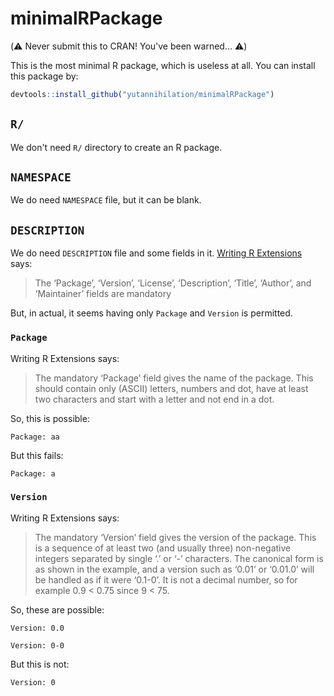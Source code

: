 minimalRPackage
===============

(:warning: Never submit this to CRAN! You've been warned... :warning:)

This is the most minimal R package, which is useless at all. You can install this package by:

```r
devtools::install_github("yutannihilation/minimalRPackage")
```

`R/`
----
We don't need `R/` directory to create an R package.

`NAMESPACE`
-----------
We do need `NAMESPACE` file, but it can be blank.

`DESCRIPTION`
-------------
We do need `DESCRIPTION` file and some fields in it. [Writing R Extensions](https://cran.r-project.org/doc/manuals/r-release/R-exts.html#The-DESCRIPTION-file) says:

> The ‘Package’, ‘Version’, ‘License’, ‘Description’, ‘Title’, ‘Author’, and ‘Maintainer’ fields are mandatory

But, in actual, it seems having only `Package` and `Version` is permitted.

### `Package`

Writing R Extensions says:

> The mandatory ‘Package’ field gives the name of the package. This should contain only (ASCII) letters, numbers and dot, have at least two characters and start with a letter and not end in a dot.

So, this is possible:

```
Package: aa
```

But this fails:

```
Package: a
```

### `Version`

Writing R Extensions says:

> The mandatory ‘Version’ field gives the version of the package. This is a sequence of at least two (and usually three) non-negative integers separated by single ‘.’ or ‘-’ characters. The canonical form is as shown in the example, and a version such as ‘0.01’ or ‘0.01.0’ will be handled as if it were ‘0.1-0’. It is not a decimal number, so for example 0.9 < 0.75 since 9 < 75. 

So, these are possible:

```
Version: 0.0
```

```
Version: 0-0
```

But this is not:

```
Version: 0
```
